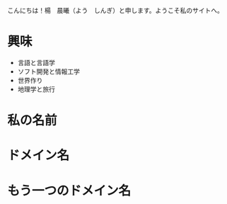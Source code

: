 こんにちは！楊　晨曦（よう　しんぎ）と申します。ようこそ私のサイトへ。

# 興味

- 言語と言語学
- ソフト開発と情報工学
- 世界作り
- 地理学と旅行

# 私の名前

# ドメイン名

# もう一つのドメイン名
